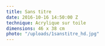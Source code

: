 ```yaml
---
title: Sans titre
date: 2016-10-16 14:50:00 Z
technique: Acrylique sur toile
dimensions: 46 x 38 cm
photo: "/uploads/1sanstitre_hd.jpg"
---
```


